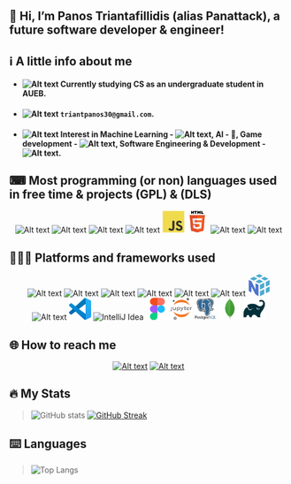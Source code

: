 ## 👋 Hi, I’m Panos Triantafillidis (alias Panattack), a future software developer & engineer!
## ℹ️ A little info about me
- #### <img title="Coding" alt="Alt text" style="width:25px;height:25px" src="https://cdn-icons-png.flaticon.com/128/6062/6062646.png"> Currently studying CS as an undergraduate student in AUEB.
- #### <img title="Gmail" alt="Alt text" style="width:25px;height:25px;" src="https://cdn-icons-png.flaticon.com/128/732/732200.png"> ```triantpanos30@gmail.com```.
- #### <img title="" alt="Alt text" style="width:25px;height:25px" src="https://cdn-icons-png.flaticon.com/128/4046/4046911.png"> Interest in **Machine Learning** - <img title="Neural Networks" alt="Alt text" style="width:25px;height:25px" src="https://cdn-icons-png.flaticon.com/128/6969/6969098.png">, **AI** - 🤖, **Game development** -  <img title="Game Dev" alt="Alt text" style="width:25px;height:25px" src="https://cdn-icons-png.flaticon.com/128/5812/5812987.png">, **Software Engineering & Development** - <img title="SWE/D" alt="Alt text" style="width:25px;height:25px" src="https://cdn-icons-png.flaticon.com/128/7991/7991055.png">.

## ⌨ Most programming (or non) languages used in free time & projects (GPL) & (DLS)
<div align='center'>
   <img title="Python" alt="Alt text" style="width:40px;height:40px" src="https://cdn-icons-png.flaticon.com/128/5968/5968350.png"> 
   <img title="C++" alt="Alt text" style="width:40px;height:40px;" src="https://cdn-icons-png.flaticon.com/128/6132/6132222.png"> 
   <img title="C#" alt="Alt text" style="width:40px;height:40px" src="https://cdn-icons-png.flaticon.com/128/6132/6132221.png"> 
   <img title="Java" alt="Alt text" style="width:40px;height:40px" src="https://cdn-icons-png.flaticon.com/128/5968/5968282.png"> 
   <img src="https://github.com/devicons/devicon/blob/master/icons/javascript/javascript-original.svg" title="Javascript" alt="Javascript" width="40" height="40"          &nbsp;>
   <img src="https://github.com/devicons/devicon/blob/master/icons/html5/html5-original-wordmark.svg" title="HTML5" alt="HTML5" width="40" height="40"> 
   <img title="SQL" alt="Alt text" style="width:40px;height:40px" src="https://cdn-icons-png.flaticon.com/128/2772/2772128.png">
   <img title="CSS" alt="Alt text" style="width:40px;height:40px" src="https://cdn-icons-png.flaticon.com/128/5968/5968242.png">
</div>

## 👨🏻‍💻 Platforms and frameworks used
<div align='center'>
   <img title="Unity" alt="Alt text" style="width:40px;height:40px;" src="https://cdn-icons-png.flaticon.com/128/5969/5969294.png">
   <img title="Django" alt="Alt text" style="width:40px;height:40px;" src="https://cdn-icons-png.flaticon.com/128/9307/9307630.png">
   <img title="Android Studio" alt="Alt text" style="width:40px;height:40px;" src="https://cdn-icons-png.flaticon.com/128/270/270780.png">
   <img title="Git" alt="Alt text" style="width:40px;height:40px;" src="https://cdn-icons-png.flaticon.com/128/8695/8695385.png">
   <img title="Gitlab" alt="Alt text" style="width:40px;height:40px;" src="https://cdn-icons-png.flaticon.com/128/5968/5968853.png">
   <img title="Github" alt="Alt text" style="width:40px;height:40px;" src="https://cdn-icons-png.flaticon.com/128/11104/11104255.png">
   <img title="Numpy" alt="Alt text" style="width:40px;height:40px;" src="https://github.com/devicons/devicon/blob/master/icons/numpy/numpy-original.svg"> 
   <img title="Microsoft Visual Studio" alt="Alt text" style="width:40px; height:40px;" src="https://cdn-icons-png.flaticon.com/128/906/906324.png"> 
   <img src="https://github.com/devicons/devicon/blob/master/icons/vscode/vscode-original.svg" title="VSCode" alt="VSCode" width="40px" height="40px" &nbsp;>
   <img src="https://media.giphy.com/media/iJWXxAr2Za6EtN2Row/giphy.gif" title="IntelliJ Idea" alt="IntelliJ Idea" width="40" height="40" &nbsp;>
   <img src="https://raw.githubusercontent.com/devicons/devicon/55609aa5bd817ff167afce0d965585c92040787a/icons/figma/figma-original.svg" title="Figma" alt="Figma"      width="40" height="40" &nbsp;>
   <img src="https://github.com/devicons/devicon/blob/master/icons/jupyter/jupyter-original-wordmark.svg" title="Jupyter" alt="Jupyter" width="40" height="40"          &nbsp;>
   <img src="https://github.com/devicons/devicon/blob/master/icons/postgresql/postgresql-original-wordmark.svg" title="PostgresSQL" alt="PostgresSQL" width="40"       height="40" &nbsp;>
   <img src="https://github.com/devicons/devicon/blob/master/icons/mongodb/mongodb-original.svg" title="MongoDB" alt="MongoDB" width="40"       height="40" &nbsp;>
   <img src="https://github.com/devicons/devicon/blob/master/icons/gradle/gradle-plain.svg" title="Gradle" alt="Gradle" width="40" height="40" &nbsp;>
</div>

## 🌐 How to reach me
<div align='center'>
    <a href='https://www.linkedin.com/in/panos-triantafillidis-709aa927b'><img title="LinkedIn" alt="Alt text" style="width:40px;height:40px;" src="https://cdn-icons-png.flaticon.com/128/2504/2504923.png"></a>
    <a href='https://www.discordapp.com/users/767782811942912010'> <img title="Discord" alt="Alt text" style="width:40px;height:40px;" src="https://cdn-icons-png.flaticon.com/128/2111/2111370.png"></a>
</div>

## 🔥 My Stats
   > ![GitHub stats](https://github-readme-stats.vercel.app/api?username=Panattack&hide=issues,prs&include_all_commits=true&show_icons=true&rank_icon=github&text_bold=false&theme=tokyonight&border_radius=20&text_color=94e2d5&bg_color=1e1e2e)
   > [![GitHub Streak](http://github-readme-streak-stats.herokuapp.com?user=Panattack&theme=dracula&border_radius=20)](https://git.io/streak-stats)

## ⌨️ Languages
   > ![Top Langs](https://github-readme-stats.vercel.app/api/top-langs/?username=Panattack&layout=compact&theme=darcula&border_radius=20&text_color=94e2d5&bg_color=1e1e2e)
<!---
Panattack/Panattack is a ✨ special ✨ repository because its `README.md` (this file) appears on your GitHub profile.
You can click the Preview link to take a look at your changes.
--->
